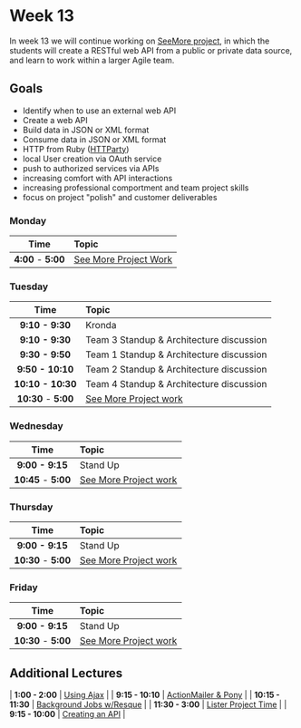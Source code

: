 # Week 13

In week 13 we will continue working on [SeeMore project](see-more.md), in which the students will create a RESTful web API from a public or private data source, and learn to work within a larger Agile team.

## Goals
- Identify when to use an external web API
- Create a web API
- Build data in JSON or XML format
- Consume data in JSON or XML format
- HTTP from Ruby ([HTTParty](https://github.com/jnunemaker/httparty))
- local User creation via OAuth service
- push to authorized services via APIs
- increasing comfort with API interactions
- increasing professional comportment and team project skills
- focus on project "polish" and customer deliverables

### Monday

| Time              | Topic               |
|:-----------------:|:--------------------|
| **4:00** - **5:00** | [See More Project Work](see-more.md) |

### Tuesday

| Time              | Topic               |
|:-----------------:|:--------------------|
| **9:10 - 9:30**      | Kronda |
| **9:10 - 9:30**      | Team 3 Standup & Architecture discussion |
| **9:30 - 9:50**      | Team 1 Standup & Architecture discussion |
| **9:50 - 10:10**     | Team 2 Standup & Architecture discussion |
| **10:10 - 10:30**    | Team 4 Standup & Architecture discussion |
| **10:30** - **5:00** | [See More Project work](see-more.md) |

### Wednesday

| Time              | Topic               |
|:-----------------:|:--------------------|
| **9:00 - 9:15**     | Stand Up            |
| **10:45** - **5:00** | [See More Project work](see-more.md) |

### Thursday

| Time              | Topic               |
|:-----------------:|:--------------------|
| **9:00 - 9:15**     | Stand Up            |
| **10:30** - **5:00** | [See More Project work](see-more.md) |

### Friday

| Time              | Topic               |
|:-----------------:|:--------------------|
| **9:00 - 9:15**     | Stand Up            |
| **10:30** - **5:00** | [See More Project work](see-more.md) |

Additional Lectures
-------------------

| **1:00 - 2:00**  | [Using Ajax](monday/ajax.md)               |
| **9:15 - 10:10**  | [ActionMailer & Pony](tuesday/mailers.md)              |
| **10:15 - 11:30** | [Background Jobs w/Resque](tuesday/background-jobs.md) |
| **11:30 - 3:00**  | [Lister Project Time](lister.md)                       |
| **9:15 - 10:00**    | [Creating an API](wednesday/creating-an-api-in-rails.md) |
